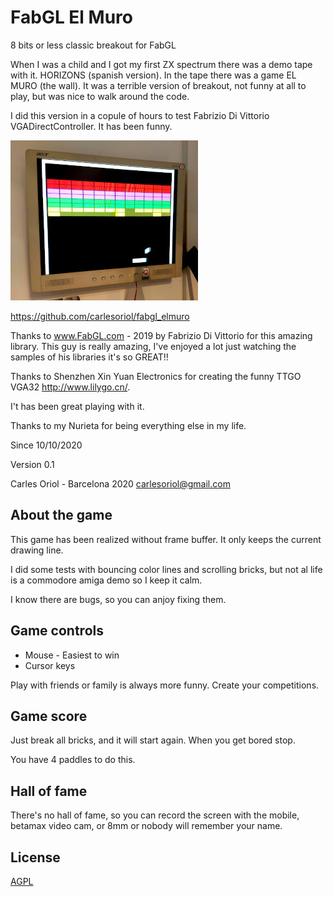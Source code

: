 # FabGL El Muro
8 bits or less classic breakout for FabGL

When I was a child and I got my first ZX spectrum there was a demo tape with it. HORIZONS (spanish version). In the tape there was a game EL MURO (the wall). It was a terrible version of breakout, not funny at all to play, but was nice to walk around the code.

I did this version in a copule of hours to test Fabrizio Di Vittorio VGADirectController. It has been funny.

![Alt text](game.jpg)

https://github.com/carlesoriol/fabgl_elmuro

Thanks to www.FabGL.com - 2019 by Fabrizio Di Vittorio for this amazing library. This guy is really amazing, I've enjoyed a lot just watching the samples of his libraries it's so GREAT!!

Thanks to Shenzhen Xin Yuan Electronics for creating the funny TTGO VGA32 http://www.lilygo.cn/.

I't has been great playing with it.

Thanks to my Nurieta for being everything else in my life.

Since 10/10/2020

Version 0.1

Carles Oriol - Barcelona 2020
carlesoriol@gmail.com

## About the game

This game has been realized without frame buffer. It only keeps the current drawing line.

I did some tests with bouncing color lines and scrolling bricks, but not al life is a commodore amiga demo so I keep it calm.

I know there are bugs, so you can anjoy fixing them.

## Game controls

- Mouse - Easiest to win
- Cursor keys

Play with friends or family is always more funny. Create your competitions.

## Game score

Just break all bricks, and it will start again. When you get bored stop.

You have 4 paddles to do this. 

## Hall of fame

There's no hall of fame, so you can record the screen with the mobile, betamax video cam, or 8mm or nobody will remember your name.

## License
[AGPL](https://choosealicense.com/licenses/agpl/)
